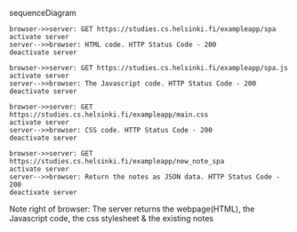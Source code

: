 sequenceDiagram 

    browser->>server: GET https://studies.cs.helsinki.fi/exampleapp/spa
    activate server
    server-->>browser: HTML code. HTTP Status Code - 200
    deactivate server

    browser->>server: GET https://studies.cs.helsinki.fi/exampleapp/spa.js
    activate server
    server-->>browser: The Javascript code. HTTP Status Code - 200
    deactivate server

    browser->>server: GET https://studies.cs.helsinki.fi/exampleapp/main.css
    activate server
    server-->>browser: CSS code. HTTP Status Code - 200
    deactivate server

    browser->>server: GET https://studies.cs.helsinki.fi/exampleapp/new_note_spa
    activate server
    server-->>browser: Return the notes as JSON data. HTTP Status Code - 200
    deactivate server

Note right of browser: The server returns the webpage(HTML), the Javascript code, the css stylesheet & the existing notes